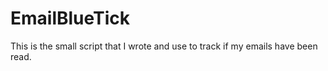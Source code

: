 # EmailBlueTick
 This is the small script that I wrote and use to track if my emails have been read.
